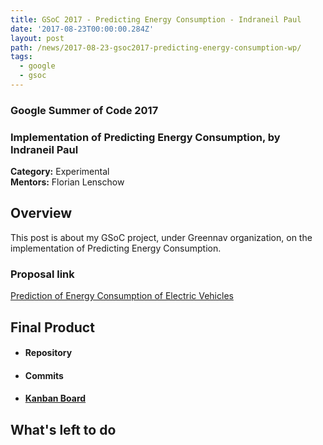 ```yaml
---
title: GSoC 2017 - Predicting Energy Consumption - Indraneil Paul
date: '2017-08-23T00:00:00.284Z'
layout: post
path: /news/2017-08-23-gsoc2017-predicting-energy-consumption-wp/
tags:
  - google
  - gsoc
---
```


### Google Summer of Code 2017
### Implementation of Predicting Energy Consumption, by Indraneil Paul

**Category:** Experimental  
**Mentors:** Florian Lenschow

## Overview

This post is about my GSoC project, under Greennav organization, on the implementation of Predicting Energy Consumption.

### Proposal link

[Prediction of Energy Consumption of Electric Vehicles](https://github.com/Greennav/greennav.github.io/files/1253905/Indraneil_Paul_Proposal_GSoC2017.pdf)

## Final Product

  * #### Repository

  * #### Commits

  * #### [Kanban Board](https://github.com/orgs/Greennav/projects/6)

## What's left to do
